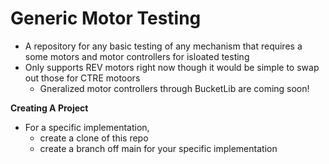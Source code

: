 # Generic Motor Testing
- A repository for any basic testing of any mechanism that requires a some motors and motor controllers for isloated testing
- Only supports REV motors right now though it would be simple to swap out those for CTRE motoors
  - Gneralized motor controllers through BucketLib are coming soon!


**Creating A Project**
- For a specific implementation,
  - create a clone of this repo
  - create a branch off main for your specific implementation
